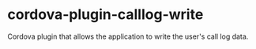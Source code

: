 # cordova-plugin-calllog-write
Cordova plugin that allows the application to write the user's call log data.
